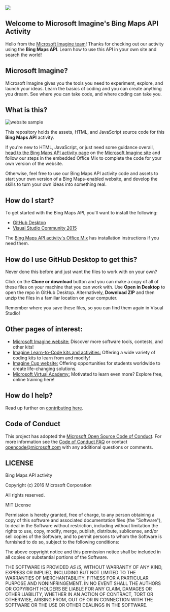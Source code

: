 ![](https://github.com/Microsoft/Imagine_bing-maps-api/blob/master/Microsoft-Imagine.png)

## Welcome to Microsoft Imagine's Bing Maps API Activity
Hello from the [Microsoft Imagine team](http://imagine.microsoft.com)! Thanks for checking out our activity using the **Bing Maps API**.  Learn how to use this API in your own site and search the world!

## Microsoft Imagine?
Microsoft Imagine gives you the tools you need to experiment, explore, and launch your ideas.  Learn the basics of coding and you can create anything you dream. See where you can take code, and where coding can take you.  

## What is this?
![website sample](https://github.com/Microsoft/Imagine_bing-maps-api/blob/master/BingMapsSamplePic.png)

This repository holds the assets, HTML, and JavaScript source code for this **Bing Maps API** activity. 

If you're new to HTML, JavaScript, or just need some guidance overall, [head to the Bing Maps API activity page](https://msdn.microsoft.com/imagine/imagine-create035) on the [Microsoft Imagine site](http://imagine.microsoft.com) and follow our steps in the embedded Office Mix to complete the code for your own version of the website.

Otherwise, feel free to use our Bing Maps API activity code and assets to start your own version of a Bing Maps-enabled website, and develop the skills to turn your own ideas into something real.  

## How do I start?
To get started with the Bing Maps API, you'll want to install the following:
* [GitHub Desktop](https://desktop.github.com/)
* [Visual Studio Community 2015](https://www.visualstudio.com/en-us/products/visual-studio-community-vs.aspx)

The [Bing Maps API activity's Office Mix](https://msdn.microsoft.com/imagine/imagine-create035) has installation instructions if you need them.

## How do I use GitHub Desktop to get this?
Never done this before and just want the files to work with on your own? 

Click on the **Clone or download** button and you can make a copy of all of these files on your machine that you can work with.  Use **Open in Desktop** to open the repo in GitHub Desktop. Alternatively, **Download ZIP** and then unzip the files in a familiar location on your computer.

Remember where you save these files, so you can find them again in Visual Studio!

## Other pages of interest:
* [Microsoft Imagine website:](http://imagine.microsoft.com) Discover more software tools, contests, and other kits!
* [Imagine Learn-to-Code kits and activities:](https://msdn.microsoft.com/imagine/imagine-create) Offering a wide variety of coding kits to learn from and modify!
* [Imagine Cup website:](https://www.imaginecup.com/) Offering opportunities for students worldwide to create life-changing solutions.
* [Microsoft Virtual Academy:](http://mva.microsoft.com) Motivated to learn even more? Explore free, online training here!

## How do I help?
Read up further on [contributing here](https://github.com/Microsoft/Imagine_bing-maps-api/blob/master/CONTRIBUTING.md).

## Code of Conduct
This project has adopted the [Microsoft Open Source Code of Conduct](http://microsoft.github.io/codeofconduct). For more information see the [Code of Conduct FAQ](http://microsoft.github.io/codeofconduct/faq.md) or contact [opencode@microsoft.com](mailto:opencode@microsoft.com) with any additional questions or comments. 

## LICENSE

Bing Maps API activity

Copyright (c) 2016 Microsoft Corporation

All rights reserved. 

MIT License

Permission is hereby granted, free of charge, to any person obtaining a copy of this software and associated documentation files (the "Software"), to deal in the Software without restriction, including without limitation the rights to use, copy, modify, merge, publish, distribute, sublicense, and/or sell copies of the Software, and to permit persons to whom the Software is furnished to do so, subject to the following conditions:

The above copyright notice and this permission notice shall be included in all copies or substantial portions of the Software.

THE SOFTWARE IS PROVIDED *AS IS*, WITHOUT WARRANTY OF ANY KIND, EXPRESS OR IMPLIED, INCLUDING BUT NOT LIMITED TO THE WARRANTIES OF MERCHANTABILITY, FITNESS FOR A PARTICULAR PURPOSE AND NONINFRINGEMENT. IN NO EVENT SHALL THE AUTHORS OR COPYRIGHT HOLDERS BE LIABLE FOR ANY CLAIM, DAMAGES OR OTHER LIABILITY, WHETHER IN AN ACTION OF CONTRACT, TORT OR OTHERWISE, ARISING FROM, OUT OF OR IN CONNECTION WITH THE SOFTWARE OR THE USE OR OTHER DEALINGS IN THE SOFTWARE.
